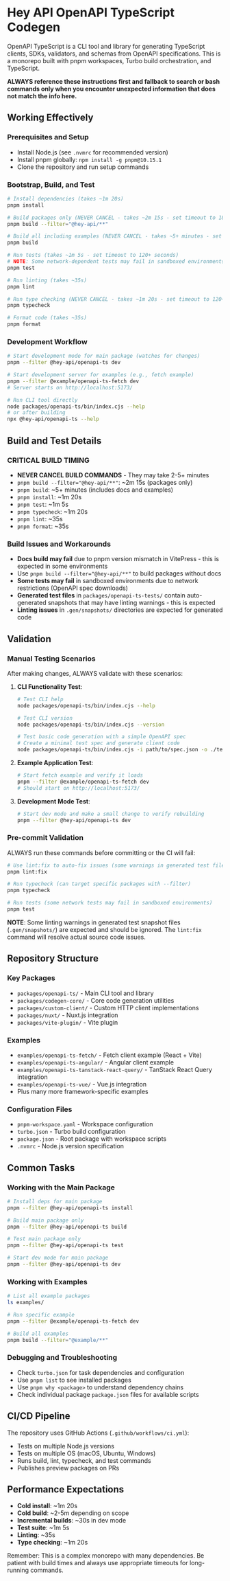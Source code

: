# Hey API OpenAPI TypeScript Codegen

OpenAPI TypeScript is a CLI tool and library for generating TypeScript clients, SDKs, validators, and schemas from OpenAPI specifications. This is a monorepo built with pnpm workspaces, Turbo build orchestration, and TypeScript.

**ALWAYS reference these instructions first and fallback to search or bash commands only when you encounter unexpected information that does not match the info here.**

## Working Effectively

### Prerequisites and Setup

- Install Node.js (see `.nvmrc` for recommended version)
- Install pnpm globally: `npm install -g pnpm@10.15.1`
- Clone the repository and run setup commands

### Bootstrap, Build, and Test

```bash
# Install dependencies (takes ~1m 20s)
pnpm install

# Build packages only (NEVER CANCEL - takes ~2m 15s - set timeout to 180+ seconds)
pnpm build --filter="@hey-api/**"

# Build all including examples (NEVER CANCEL - takes ~5+ minutes - set timeout to 360+ seconds)
pnpm build

# Run tests (takes ~1m 5s - set timeout to 120+ seconds)
# NOTE: Some network-dependent tests may fail in sandboxed environments
pnpm test

# Run linting (takes ~35s)
pnpm lint

# Run type checking (NEVER CANCEL - takes ~1m 20s - set timeout to 120+ seconds)
pnpm typecheck

# Format code (takes ~35s)
pnpm format
```

### Development Workflow

```bash
# Start development mode for main package (watches for changes)
pnpm --filter @hey-api/openapi-ts dev

# Start development server for examples (e.g., fetch example)
pnpm --filter @example/openapi-ts-fetch dev
# Server starts on http://localhost:5173/

# Run CLI tool directly
node packages/openapi-ts/bin/index.cjs --help
# or after building
npx @hey-api/openapi-ts --help
```

## Build and Test Details

### **CRITICAL BUILD TIMING**

- **NEVER CANCEL BUILD COMMANDS** - They may take 2-5+ minutes
- `pnpm build --filter="@hey-api/**"`: ~2m 15s (packages only)
- `pnpm build`: ~5+ minutes (includes docs and examples)
- `pnpm install`: ~1m 20s
- `pnpm test`: ~1m 5s
- `pnpm typecheck`: ~1m 20s
- `pnpm lint`: ~35s
- `pnpm format`: ~35s

### Build Issues and Workarounds

- **Docs build may fail** due to pnpm version mismatch in VitePress - this is expected in some environments
- Use `pnpm build --filter="@hey-api/**"` to build packages without docs
- **Some tests may fail** in sandboxed environments due to network restrictions (OpenAPI spec downloads)
- **Generated test files** in `packages/openapi-ts-tests/` contain auto-generated snapshots that may have linting warnings - this is expected
- **Linting issues** in `.gen/snapshots/` directories are expected for generated code

## Validation

### Manual Testing Scenarios

After making changes, ALWAYS validate with these scenarios:

1. **CLI Functionality Test**:

   ```bash
   # Test CLI help
   node packages/openapi-ts/bin/index.cjs --help

   # Test CLI version
   node packages/openapi-ts/bin/index.cjs --version

   # Test basic code generation with a simple OpenAPI spec
   # Create a minimal test spec and generate client code
   node packages/openapi-ts/bin/index.cjs -i path/to/spec.json -o ./test-output --plugins "@hey-api/client-fetch" "@hey-api/typescript"
   ```

2. **Example Application Test**:

   ```bash
   # Start fetch example and verify it loads
   pnpm --filter @example/openapi-ts-fetch dev
   # Should start on http://localhost:5173/
   ```

3. **Development Mode Test**:
   ```bash
   # Start dev mode and make a small change to verify rebuilding
   pnpm --filter @hey-api/openapi-ts dev
   ```

### Pre-commit Validation

ALWAYS run these commands before committing or the CI will fail:

```bash
# Use lint:fix to auto-fix issues (some warnings in generated test files are expected)
pnpm lint:fix

# Run typecheck (can target specific packages with --filter)
pnpm typecheck

# Run tests (some network tests may fail in sandboxed environments)
pnpm test
```

**NOTE**: Some linting warnings in generated test snapshot files (`.gen/snapshots/`) are expected and should be ignored. The `lint:fix` command will resolve actual source code issues.

## Repository Structure

### Key Packages

- `packages/openapi-ts/` - Main CLI tool and library
- `packages/codegen-core/` - Core code generation utilities
- `packages/custom-client/` - Custom HTTP client implementations
- `packages/nuxt/` - Nuxt.js integration
- `packages/vite-plugin/` - Vite plugin

### Examples

- `examples/openapi-ts-fetch/` - Fetch client example (React + Vite)
- `examples/openapi-ts-angular/` - Angular client example
- `examples/openapi-ts-tanstack-react-query/` - TanStack React Query integration
- `examples/openapi-ts-vue/` - Vue.js integration
- Plus many more framework-specific examples

### Configuration Files

- `pnpm-workspace.yaml` - Workspace configuration
- `turbo.json` - Turbo build configuration
- `package.json` - Root package with workspace scripts
- `.nvmrc` - Node.js version specification

## Common Tasks

### Working with the Main Package

```bash
# Install deps for main package
pnpm --filter @hey-api/openapi-ts install

# Build main package only
pnpm --filter @hey-api/openapi-ts build

# Test main package only
pnpm --filter @hey-api/openapi-ts test

# Start dev mode for main package
pnpm --filter @hey-api/openapi-ts dev
```

### Working with Examples

```bash
# List all example packages
ls examples/

# Run specific example
pnpm --filter @example/openapi-ts-fetch dev

# Build all examples
pnpm build --filter="@example/**"
```

### Debugging and Troubleshooting

- Check `turbo.json` for task dependencies and configuration
- Use `pnpm list` to see installed packages
- Use `pnpm why <package>` to understand dependency chains
- Check individual package `package.json` files for available scripts

## CI/CD Pipeline

The repository uses GitHub Actions (`.github/workflows/ci.yml`):

- Tests on multiple Node.js versions
- Tests on multiple OS (macOS, Ubuntu, Windows)
- Runs build, lint, typecheck, and test commands
- Publishes preview packages on PRs

## Performance Expectations

- **Cold install**: ~1m 20s
- **Cold build**: ~2-5m depending on scope
- **Incremental builds**: ~30s in dev mode
- **Test suite**: ~1m 5s
- **Linting**: ~35s
- **Type checking**: ~1m 20s

Remember: This is a complex monorepo with many dependencies. Be patient with build times and always use appropriate timeouts for long-running commands.
